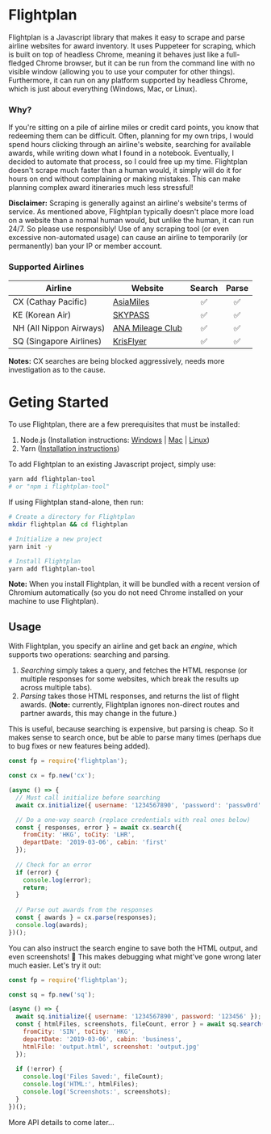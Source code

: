 # Flightplan

Flightplan is a Javascript library that makes it easy to scrape and parse airline websites for award inventory. It uses Puppeteer for scraping, which is built on top of headless Chrome, meaning it behaves just like a full-fledged Chrome browser, but it can be run from the command line with no visible window (allowing you to use your computer for other things). Furthermore, it can run on any platform supported by headless Chrome, which is just about everything (Windows, Mac, or Linux).

### Why?

If you're sitting on a pile of airline miles or credit card points, you know that redeeming them can be difficult. Often, planning for my own trips, I would spend hours clicking through an airline's website, searching for available awards, while writing down what I found in a notebook. Eventually, I decided to automate that process, so I could free up my time. Flightplan doesn't scrape much faster than a human would, it simply will do it for hours on end without complaining or making mistakes. This can make planning complex award itineraries much less stressful!

**Disclaimer:** Scraping is generally against an airline's website's terms of service. As mentioned above, Flightplan typically doesn't place more load on a website than a normal human would, but unlike the human, it can run 24/7. So please use responsibly! Use of any scraping tool (or even excessive non-automated usage) can cause an airline to temporarily (or permanently) ban your IP or member account.

### Supported Airlines

Airline                 | Website               | Search             | Parse
------------------------|-----------------------|:------------------:|:------------------:
CX (Cathay Pacific)     | [AsiaMiles][1]        | :white_check_mark: | :white_check_mark:
KE (Korean Air)         | [SKYPASS][2]          | :white_check_mark: | :white_check_mark:
NH (All Nippon Airways) | [ANA Mileage Club][3] | :white_check_mark: | :white_check_mark:
SQ (Singapore Airlines) | [KrisFlyer][4]        | :white_check_mark: | :white_check_mark:

[1]: https://www.asiamiles.com/
[2]: https://www.koreanair.com/global/en/skypass/
[3]: https://www.ana.co.jp/en/us/amc/
[4]: http://www.singaporeair.com/en_UK/us/ppsclub-krisflyer/

**Notes:** CX searches are being blocked aggressively, needs more investigation as to the cause.

# Geting Started

To use Flightplan, there are a few prerequisites that must be installed:
1. Node.js (Installation instructions: [Windows](http://blog.teamtreehouse.com/install-node-js-npm-windows) | [Mac](http://blog.teamtreehouse.com/install-node-js-npm-mac) | [Linux](http://blog.teamtreehouse.com/install-node-js-npm-linux))
2. Yarn ([Installation instructions](https://yarnpkg.com/lang/en/docs/install/#mac-stable))

To add Flightplan to an existing Javascript project, simply use:

```bash
yarn add flightplan-tool
# or "npm i flightplan-tool"
```

If using Flightplan stand-alone, then run:

```bash
# Create a directory for Flightplan
mkdir flightplan && cd flightplan

# Initialize a new project
yarn init -y

# Install Flightplan
yarn add flightplan-tool
```

**Note:** When you install Flightplan, it will be bundled with a recent version of Chromium automatically (so you do not need Chrome installed on your machine to use Flightplan).

## Usage ##

With Flightplan, you specify an airline and get back an *engine*, which supports two operations: searching and parsing.

1. *Searching* simply takes a query, and fetches the HTML response (or multiple responses for some websites, which break the results up across multiple tabs).
2. *Parsing* takes those HTML responses, and returns the list of flight awards. (**Note:** currently, Flightplan ignores non-direct routes and partner awards, this may change in the future.)

This is useful, because searching is expensive, but parsing is cheap. So it makes sense to search once, but be able to parse many times (perhaps due to bug fixes or new features being added).

```javascript
const fp = require('flightplan');

const cx = fp.new('cx');

(async () => {
  // Must call initialize before searching
  await cx.initialize({ username: '1234567890', 'password': 'passw0rd' });

  // Do a one-way search (replace credentials with real ones below)
  const { responses, error } = await cx.search({
    fromCity: 'HKG', toCity: 'LHR',
    departDate: '2019-03-06', cabin: 'first'
  });
  
  // Check for an error
  if (error) {
    console.log(error);
    return;
  }
  
  // Parse out awards from the responses
  const { awards } = cx.parse(responses);
  console.log(awards);
})();
```

You can also instruct the search engine to save both the HTML output, and even screenshots! :tada: This makes debugging what might've gone wrong later much easier. Let's try it out:

```javascript
const fp = require('flightplan');

const sq = fp.new('sq');

(async () => {
  await sq.initialize({ username: '1234567890', password: '123456' });
  const { htmlFiles, screenshots, fileCount, error } = await sq.search({
    fromCity: 'SIN', toCity: 'HKG',
    departDate: '2019-03-06', cabin: 'business',      
    htmlFile: 'output.html', screenshot: 'output.jpg'
  });
    
  if (!error) {
    console.log('Files Saved:', fileCount);
    console.log('HTML:', htmlFiles);
    console.log('Screenshots:', screenshots);
  }
})();
```

More API details to come later...
